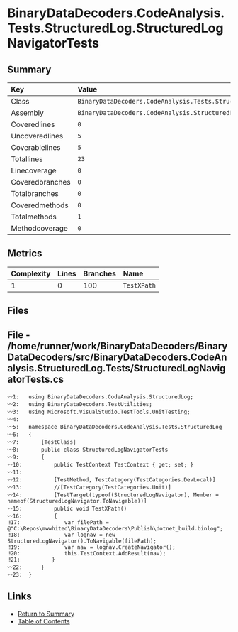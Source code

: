 ﻿# BinaryDataDecoders.CodeAnalysis.Tests.StructuredLog.StructuredLogNavigatorTests

## Summary

| Key             | Value                                                                             |
| :-------------- | :-------------------------------------------------------------------------------- |
| Class           | `BinaryDataDecoders.CodeAnalysis.Tests.StructuredLog.StructuredLogNavigatorTests` |
| Assembly        | `BinaryDataDecoders.CodeAnalysis.StructuredLog.Tests`                             |
| Coveredlines    | `0`                                                                               |
| Uncoveredlines  | `5`                                                                               |
| Coverablelines  | `5`                                                                               |
| Totallines      | `23`                                                                              |
| Linecoverage    | `0`                                                                               |
| Coveredbranches | `0`                                                                               |
| Totalbranches   | `0`                                                                               |
| Coveredmethods  | `0`                                                                               |
| Totalmethods    | `1`                                                                               |
| Methodcoverage  | `0`                                                                               |

## Metrics

| Complexity | Lines | Branches | Name        |
| :--------- | :---- | :------- | :---------- |
| 1          | 0     | 100      | `TestXPath` |

## Files

## File - /home/runner/work/BinaryDataDecoders/BinaryDataDecoders/src/BinaryDataDecoders.CodeAnalysis.StructuredLog.Tests/StructuredLogNavigatorTests.cs

```CSharp
〰1:   using BinaryDataDecoders.CodeAnalysis.StructuredLog;
〰2:   using BinaryDataDecoders.TestUtilities;
〰3:   using Microsoft.VisualStudio.TestTools.UnitTesting;
〰4:   
〰5:   namespace BinaryDataDecoders.CodeAnalysis.Tests.StructuredLog
〰6:   {
〰7:       [TestClass]
〰8:       public class StructuredLogNavigatorTests
〰9:       {
〰10:          public TestContext TestContext { get; set; }
〰11:  
〰12:          [TestMethod, TestCategory(TestCategories.DevLocal)]
〰13:          //[TestCategory(TestCategories.Unit)]
〰14:          [TestTarget(typeof(StructuredLogNavigator), Member = nameof(StructuredLogNavigator.ToNavigable))]
〰15:          public void TestXPath()
〰16:          {
‼17:              var filePath = @"C:\Repos\mwwhited\BinaryDataDecoders\Publish\dotnet_build.binlog";
‼18:              var lognav = new StructuredLogNavigator().ToNavigable(filePath);
‼19:              var nav = lognav.CreateNavigator();
‼20:              this.TestContext.AddResult(nav);
‼21:          }
〰22:      }
〰23:  }
```

## Links

* [Return to Summary](Summary.md)
* [Table of Contents](../TOC.md)

